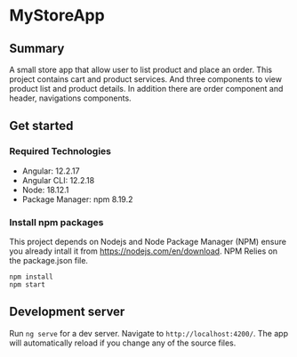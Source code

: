 # MyStoreApp

## Summary
A small store app that allow user to list product and place an order. 
This project contains cart and product services. And three components to view product list and product details. 
In addition there are order component and header, navigations components.

## Get started
### Required Technologies
- Angular: 12.2.17
- Angular CLI: 12.2.18
- Node: 18.12.1
- Package Manager: npm 8.19.2
### Install npm packages

This project depends on Nodejs and Node Package Manager (NPM) ensure you already intall it from https://nodejs.com/en/download. NPM Relies on the package.json file. 
```
npm install
npm start
```

## Development server

Run `ng serve` for a dev server. Navigate to `http://localhost:4200/`. The app will automatically reload if you change any of the source files.





